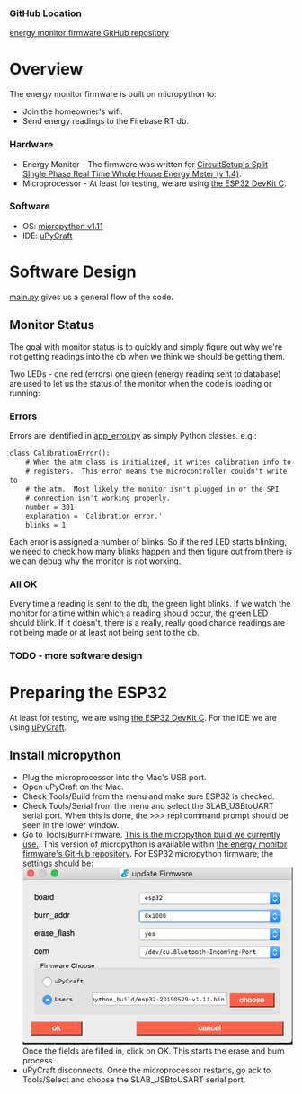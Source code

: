 ### GitHub Location
[energy monitor firmware GitHub repository](https://github.com/BitKnitting/energy_monitor_firmware)

# Overview
The energy monitor firmware is built on micropython to:
* Join the homeowner's wifi.  
* Send energy readings to the Firebase RT db.  
### Hardware
- Energy Monitor - The firmware was written for [CircuitSetup's Split SIngle Phase Real Time Whole House Energy Meter (v 1.4)](https://circuitsetup.us/index.php/product/split-single-phase-real-time-whole-house-energy-meter-v1-4/).
- Microprocessor - At least for testing, we are using [the ESP32 DevKit C](https://amzn.to/2JInYgj).
### Software 
- OS: [micropython v1.11](https://github.com/BitKnitting/energy_monitor_firmware/tree/master/micropython_build)
- IDE: [uPyCraft](http://docs.dfrobot.com/upycraft/)
# Software Design
[main.py](https://github.com/BitKnitting/energy_monitor_firmware/blob/master/workspace/main.py) gives us a general flow of the code.
## Monitor Status
The goal with monitor status is to quickly and simply figure out why we're not getting readings into the db when we think we should be getting them.

Two LEDs - one red (errors) one green (energy reading sent to database) are used to let us the status of the monitor when the code is loading or running:
### Errors
Errors are identified in [app_error.py](https://github.com/BitKnitting/energy_monitor_firmware/blob/master/workspace/errors/app_error.py) as simply Python classes. e.g.:  
```
class CalibrationError():
    # When the atm class is initialized, it writes calibration info to
    # registers.  This error means the microcontroller couldn't write to
    # the atm.  Most likely the monitor isn't plugged in or the SPI
    # connection isn't working properly.
    number = 301
    explanation = 'Calibration error.'
    blinks = 1
 ```
 Each error is assigned a number of blinks.  So if the red LED starts blinking, we need to check how many blinks happen and then figure  out from there is we can debug why the monitor is not working.
 ### All OK
 Every time a reading is sent to the db, the green light blinks.  If we watch the monitor for a time within which a reading should occur, the green LED should blink.  If it doesn't, there is a really, really good chance readings are not being made or at least not being sent to the db.
 ### TODO - more software design
 # Preparing the ESP32
 At least for testing, we are using [the ESP32 DevKit C](https://amzn.to/2JInYgj).  For the IDE we are using [uPyCraft](http://docs.dfrobot.com/upycraft/).   
 ## Install micropython
 - Plug the microprocessor into the Mac's USB port.
- Open uPyCraft on the Mac.
- Check Tools/Build from the menu and make sure ESP32 is checked.
- Check Tools/Serial from the menu and select the SLAB_USBtoUART serial port.  When this is done, the >>> repl command prompt should be seen in the lower window.  
- Go to Tools/BurnFirmware.    [This is the micropython build we currently use.](micropython_build/esp32-20190529-v1.11.bin).  This version of micropython is available within [the energy monitor firmware's GitHub repository](https://github.com/BitKnitting/energy_monitor_firmware/tree/master/micropython_build).  For ESP32 micropython firmware, the settings should be:  
![micropython burn firmware dialog](images/EnergyMonitorFirmware/uPyCraft_burnimage_dialog.png)  
Once the fields are filled in, click on OK.  This starts the erase and burn process.   
- uPyCraft disconnects.  Once the microprocessor restarts, go ack to Tools/Select and choose the SLAB_USBtoUSART serial port. 

